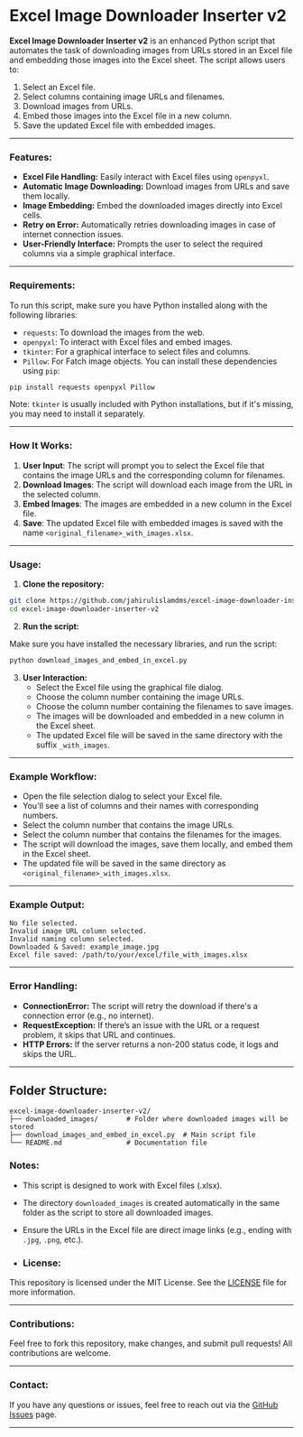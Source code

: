 # Excel Image Downloader Inserter v2

**Excel Image Downloader Inserter v2** is an enhanced Python script that automates the task of downloading images from URLs stored in an Excel file and embedding those images into the Excel sheet. The script allows users to:
1. Select an Excel file.
2. Select columns containing image URLs and filenames.
3. Download images from URLs.
4. Embed those images into the Excel file in a new column.
5. Save the updated Excel file with embedded images.

---

### Features:
- **Excel File Handling:** Easily interact with Excel files using `openpyxl`.
- **Automatic Image Downloading:** Download images from URLs and save them locally.
- **Image Embedding:** Embed the downloaded images directly into Excel cells.
- **Retry on Error:** Automatically retries downloading images in case of internet connection issues.
- **User-Friendly Interface:** Prompts the user to select the required columns via a simple graphical interface.

---

### Requirements:
To run this script, make sure you have Python installed along with the following libraries:
- `requests`: To download the images from the web.
- `openpyxl`: To interact with Excel files and embed images.
- `tkinter`: For a graphical interface to select files and columns.
- `Pillow`: For Fatch image objects.
You can install these dependencies using `pip`:

```bash
pip install requests openpyxl Pillow
```

Note: `tkinter` is usually included with Python installations, but if it's missing, you may need to install it separately.

---

### How It Works:
1. **User Input**: The script will prompt you to select the Excel file that contains the image URLs and the corresponding column for filenames.
2. **Download Images**: The script will download each image from the URL in the selected column.
3. **Embed Images**: The images are embedded in a new column in the Excel file.
4. **Save**: The updated Excel file with embedded images is saved with the name `<original_filename>_with_images.xlsx`.

---

### Usage:

1. **Clone the repository:**

```bash
git clone https://github.com/jahirulislamdms/excel-image-downloader-inserter-v2.git
cd excel-image-downloader-inserter-v2
```

2. **Run the script:**

Make sure you have installed the necessary libraries, and run the script:

```bash
python download_images_and_embed_in_excel.py
```

3. **User Interaction:**
   - Select the Excel file using the graphical file dialog.
   - Choose the column number containing the image URLs.
   - Choose the column number containing the filenames to save images.
   - The images will be downloaded and embedded in a new column in the Excel sheet.
   - The updated Excel file will be saved in the same directory with the suffix `_with_images`.

---

### Example Workflow:

- Open the file selection dialog to select your Excel file.
- You'll see a list of columns and their names with corresponding numbers.
- Select the column number that contains the image URLs.
- Select the column number that contains the filenames for the images.
- The script will download the images, save them locally, and embed them in the Excel sheet.
- The updated file will be saved in the same directory as `<original_filename>_with_images.xlsx`.

---

### Example Output:

```plaintext
No file selected.
Invalid image URL column selected.
Invalid naming column selected.
Downloaded & Saved: example_image.jpg
Excel file saved: /path/to/your/excel/file_with_images.xlsx
```

---

### Error Handling:
- **ConnectionError:** The script will retry the download if there's a connection error (e.g., no internet).
- **RequestException:** If there’s an issue with the URL or a request problem, it skips that URL and continues.
- **HTTP Errors:** If the server returns a non-200 status code, it logs and skips the URL.

---



## Folder Structure:

```
excel-image-downloader-inserter-v2/
├── downloaded_images/       # Folder where downloaded images will be stored
├── download_images_and_embed_in_excel.py  # Main script file
└── README.md                # Documentation file
```


### Notes:
- This script is designed to work with Excel files (.xlsx).
- The directory `downloaded_images` is created automatically in the same folder as the script to store all downloaded images.
- Ensure the URLs in the Excel file are direct image links (e.g., ending with `.jpg`, `.png`, etc.).

- ### License:
This repository is licensed under the MIT License. See the [LICENSE](LICENSE) file for more information.

---

### Contributions:
Feel free to fork this repository, make changes, and submit pull requests! All contributions are welcome.

---


### Contact:
If you have any questions or issues, feel free to reach out via the [GitHub Issues](https://github.com/jahirulislamdms/excel-image-downloader-inserter-v2/issues) page.

--- 
